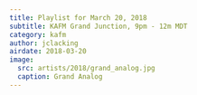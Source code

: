 ```yaml
---
title: Playlist for March 20, 2018
subtitle: KAFM Grand Junction, 9pm - 12m MDT
category: kafm
author: jclacking
airdate: 2018-03-20
image:
  src: artists/2018/grand_analog.jpg
  caption: Grand Analog
---
```

